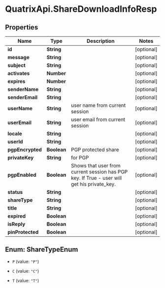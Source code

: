# QuatrixApi.ShareDownloadInfoResp

## Properties
Name | Type | Description | Notes
------------ | ------------- | ------------- | -------------
**id** | **String** |  | [optional] 
**message** | **String** |  | [optional] 
**subject** | **String** |  | [optional] 
**activates** | **Number** |  | [optional] 
**expires** | **Number** |  | [optional] 
**senderName** | **String** |  | [optional] 
**senderEmail** | **String** |  | [optional] 
**userName** | **String** | user name from current session | [optional] 
**userEmail** | **String** | user email from current session | [optional] 
**locale** | **String** |  | [optional] 
**userId** | **String** |  | [optional] 
**pgpEncrypted** | **Boolean** | PGP protected share | [optional] 
**privateKey** | **String** | for PGP | [optional] 
**pgpEnabled** | **Boolean** | Shows that user from current session has PGP key. If True - user will get his private_key. | [optional] 
**status** | **String** |  | [optional] 
**shareType** | **String** |  | [optional] 
**title** | **String** |  | [optional] 
**expired** | **Boolean** |  | [optional] 
**isReply** | **Boolean** |  | [optional] 
**pinProtected** | **Boolean** |  | [optional] 


<a name="ShareTypeEnum"></a>
## Enum: ShareTypeEnum


* `P` (value: `"P"`)

* `C` (value: `"C"`)

* `T` (value: `"T"`)




